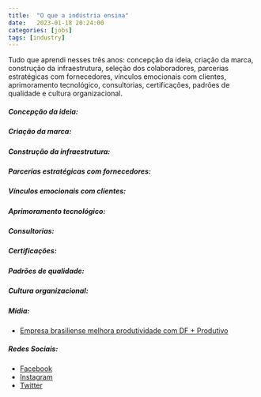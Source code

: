 ```yaml
---
title:  "O que a indústria ensina"
date:   2023-01-18 20:24:00
categories: [jobs]
tags: [industry]
---
```


Tudo que aprendi nesses três anos: concepção da ideia, criação da marca, construção da infraestrutura, seleção dos colaboradores, parcerias estratégicas com fornecedores, vínculos emocionais com clientes, aprimoramento tecnológico, consultorias, certificações, padrões de qualidade e cultura organizacional.

<!--mais-->

##### Concepção da ideia:

##### Criação da marca:

##### Construção da infraestrutura:

##### Parcerias estratégicas com fornecedores:

##### Vínculos emocionais com clientes:

##### Aprimoramento tecnológico:

##### Consultorias:

##### Certificações:

##### Padrões de qualidade:

##### Cultura organizacional:

##### Mídia:
  - [Empresa brasiliense melhora produtividade com DF + Produtivo](https://www.sistemafibra.org.br/senai/40-noticias/destaques/1535-empresa-brasiliense-melhora-produtividade-com-df-produtivo) 

##### Redes Sociais:
  - [Facebook](https://www.facebook.com/vegan.ind.br) 
  - [Instagram](https://www.instagram.com/veganindbr) 
  - [Twitter](https://twitter.com/veganindbr) 